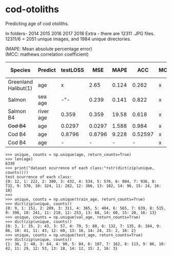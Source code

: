 # cod-otoliths

Predicting age of cod otoliths.

In folders- 2014  2015  2016  2017  2018  Extra - there are 12311 .JPG files. 12311/6 = 2051 unique images, and 1984 unique directories.

(MAPE: Mean absolute percentage error)<br />
(MCC: mathews correlation coefficient)<br />

| Species              | Predict    |testLOSS| MSE  | MAPE | ACC | MCC |#trained |activ. f | classWeights |
| ---------------------| -----------|--------|------|------|-----|-----|---------|---------|--------------|
| Greenland Halibut(1) | age        | x      |2.65  |0.124 |0.262|x    |8875     | linear  | x | 
| Salmon               | sea age    | -"-    |0.239 |0.141 |0.822|x    |9073     | linear  | x |
| Salmon B4            | river age  |0.359   |0.359 |19.58 |0.618|x    |6246     | linear  | x |
| ~~Cod B4~~                | age        |0.0297  |0.0297|1.588 |0.984|x    |6330     | linear | x |
| Cod B4               | age        |0.8796  |0.8796|9.228 |0.52597|x    |1029     | linear | x |
| Cod B4               | age        |-  |-|- |-|x    |1985     | linear | x |


```
>>> unique, counts = np.unique(age, return_counts=True)
>>> len(age)
6330
>>> print("dataset ocurrence of each class:"+str(dict(zip(unique, counts))))
test ocurrence of each class:
{0: 12, 1: 222, 2: 300, 3: 432, 4: 534, 5: 576, 6: 804, 7: 936, 8: 732, 9: 570, 10: 324, 11: 282, 12: 366, 13: 102, 14: 96, 15: 24, 16: 18}
>>>
>>> unique, counts = np.unique(train_age, return_counts=True)
>>> dict(zip(unique, counts))
{0: 9, 1: 151, 2: 209, 3: 311, 4: 365, 5: 404, 6: 565, 7: 639, 8: 515, 9: 398, 10: 241, 11: 210, 12: 253, 13: 68, 14: 60, 15: 20, 16: 13}
>>> unique, counts = np.unique(val_age, return_counts=True)
>>> dict(zip(unique, counts))
{0: 3, 1: 35, 2: 43, 3: 57, 4: 79, 5: 88, 6: 132, 7: 135, 8: 104, 9: 86, 10: 41, 11: 43, 12: 60, 13: 16, 14: 24, 15: 2, 16: 2}
>>> unique, counts = np.unique(test_age, return_counts=True)
>>> dict(zip(unique, counts))
{1: 36, 2: 48, 3: 64, 4: 90, 5: 84, 6: 107, 7: 162, 8: 113, 9: 86, 10: 42, 11: 29, 12: 53, 13: 18, 14: 12, 15: 2, 16: 3}
```

